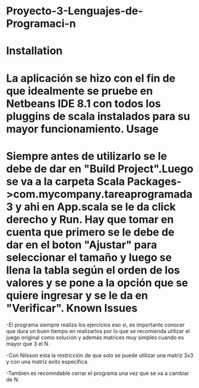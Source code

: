 # Proyecto-3-Lenguajes-de-Programaci-n

Installation
===========
La aplicación se hizo con el fin de que idealmente se pruebe en Netbeans IDE 8.1 con todos los pluggins de scala instalados para su mayor funcionamiento. 
Usage
===========
Siempre antes de utilizarlo se le debe de dar en "Build Project".Luego se va a la carpeta Scala Packages->com.mycompany.tareaprogramada3 y ahi en App.scala se le da click derecho y Run.
Hay que tomar en cuenta que primero se le debe de dar en el boton "Ajustar" para seleccionar el tamaño y luego se llena la tabla según el orden de los valores y se pone a la opción que se quiere ingresar y se le da en "Verificar".
Known Issues
============
-El programa siempre realiza los ejercicios eso si, es importante conocer que dura un buen tiempo en realizarlos por lo que se recomienda utilizar el juego original como solución y además matrices muy simples cuando es mayor que 3 el N. 

-Con Nilsson esta la restricción de que solo se puede utilizar una matriz 3x3 y con una matriz exito específica.

-Tambien es recomndable cerrar el programa una vez que se va a cambiar de N. 
